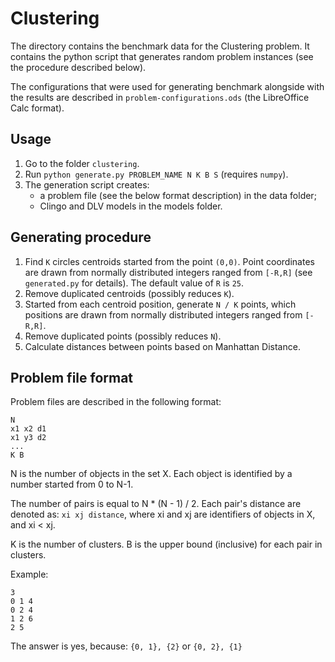 # Clustering

The directory contains the benchmark data for the Clustering problem. It contains the python script that generates random problem
instances (see the procedure described below).

The configurations that were used for generating benchmark alongside with the results are described in `problem-configurations.ods` (the LibreOffice Calc format).

## Usage

1. Go to the folder `clustering`.
2. Run `python generate.py PROBLEM_NAME N K B S` (requires `numpy`).
3. The generation script creates:
    - a problem file (see the below format description) in the data folder;
    - Clingo and DLV models in the models folder.

## Generating procedure

1. Find `K` circles centroids started from the point `(0,0)`. Point coordinates are drawn from normally distributed integers
   ranged from `[-R,R]` (see `generated.py` for details). The default value of `R` is `25`.
2. Remove duplicated centroids (possibly reduces `K`).
3. Started from each centroid position, generate `N / K` points, which positions are drawn from normally distributed integers
   ranged from `[-R,R]`.
4. Remove duplicated points (possibly reduces `N`).
5. Calculate distances between points based on Manhattan Distance.

## Problem file format

Problem files are described in the following format:

```
N
x1 x2 d1
x1 y3 d2
...
K B
```

N is the number of objects in the set X.
Each object is identified by a number started from 0 to N-1.

The number of pairs is equal to N \* (N - 1) / 2.
Each pair's distance are denoted as: `xi xj distance`, where
xi and xj are identifiers of objects in X, and xi < xj.

K is the number of clusters.
B is the upper bound (inclusive) for each pair in clusters.

Example:

```
3
0 1 4
0 2 4
1 2 6
2 5
```

The answer is yes, because:
`{0, 1}, {2}`
or
`{0, 2}, {1}`
